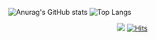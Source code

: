 

![Anurag's GitHub stats](https://github-readme-stats.vercel.app/api?username=5solemi5&show_icons=true&theme=radical) ![Top Langs](https://github-readme-stats.vercel.app/api/top-langs/?username=5solemi5&layout=compact) 


<div align="center">

![](https://komarev.com/ghpvc/?username=your-github-5solemi5&color=ff69b4) [![Hits](https://hits.seeyoufarm.com/api/count/incr/badge.svg?url=https://github.com/5solemi5&count_bg=%2329BEE4&title_bg=%23555555&icon=&icon_color=%23E7E7E7&title=hits&edge_flat=false)](https://hits.seeyoufarm.com)    

</div>

<!--
**5solemi5/5solemi5** is a ✨ _special_ ✨ repository because its `README.md` (this file) appears on your GitHub profile.

Here are some ideas to get you started:

- 🔭 I’m currently working on ...
- 🌱 I’m currently learning ...
- 👯 I’m looking to collaborate on ...
- 🤔 I’m looking for help with ...
- 💬 Ask me about ...
- 📫 How to reach me: ...
- 😄 Pronouns: ...
- ⚡ Fun fact: ...
-->
